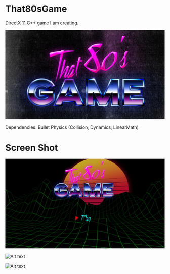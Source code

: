 # That80sGame

DirectX 11 C++ game I am creating.

![Alt text](/Screenshots/That80sGameLogo.jpg "Logo")

Dependencies:
	Bullet Physics (Collision, Dynamics, LinearMath)

# Screen Shot
![Alt text](/Screenshots/That80sGameScreenShot001.jpg "Main Menu")

![Alt text](/Screenshots/That80sGameVideo007.gif "Gameplay")

![Alt text](/Screenshots/That80sGameVideo006.gif "Collision Detection")
